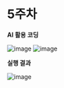 # 5주차
**AI 활용 코딩**

![image](https://github.com/user-attachments/assets/d71cc5ac-8928-4be7-bd16-1281dc33bbc6)
![image](https://github.com/user-attachments/assets/8e592024-7eea-42c1-a06a-52203459429d)

**실행 결과**

![image](https://github.com/user-attachments/assets/fc52bb09-bc24-4d12-a507-a21707b2873e)
